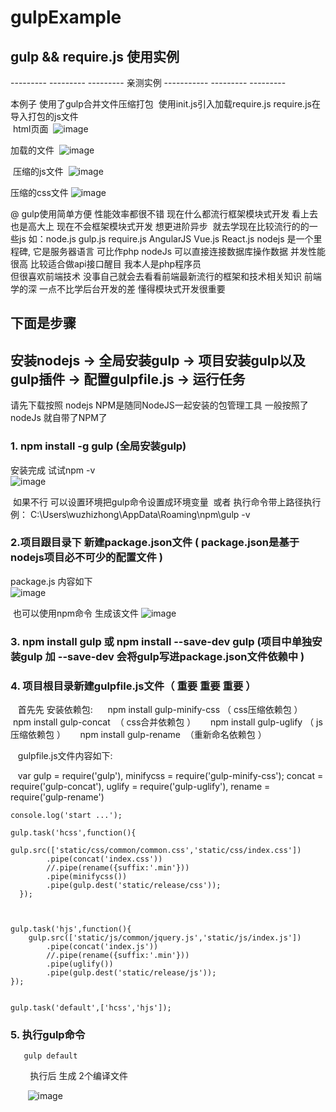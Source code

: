 # gulpExample
## gulp &amp;&amp; require.js 使用实例


---------  --------- --------- 亲测实例 ----------- --------- --------- 
<br/>

本例子 使用了gulp合并文件压缩打包  使用init.js引入加载require.js  require.js在导入打包的js文件
<br/>
  html页面
  ![image](https://github.com/zaizhan1990/gulpExample/blob/master/step/6.png)
 
  加载的文件
  ![image](https://github.com/zaizhan1990/gulpExample/blob/master/step/5.png)
  
  压缩的js文件
  ![image](https://github.com/zaizhan1990/gulpExample/blob/master/step/7.png)
  
  压缩的css文件
  ![image](https://github.com/zaizhan1990/gulpExample/blob/master/step/8.png)


@  gulp使用简单方便  性能效率都很不错  现在什么都流行框架模块式开发 看上去也是高大上  现在不会框架模块式开发 想更进阶异步 
就去学现在比较流行的的一些js 如：node.js gulp.js require.js  AngularJS Vue.js  React.js   nodejs 是一个里程碑,
它是服务器语言 可比作php nodeJs 可以直接连接数据库操作数据 并发性能很高 比较适合做api接口醒目  我本人是php程序员  
但很喜欢前端技术  没事自己就会去看看前端最新流行的框架和技术相关知识  前端学的深 一点不比学后台开发的差 懂得模块式开发很重要

## 下面是步骤

## 安装nodejs -> 全局安装gulp -> 项目安装gulp以及gulp插件 -> 配置gulpfile.js -> 运行任务


请先下载按照 nodejs  NPM是随同NodeJS一起安装的包管理工具 一般按照了nodeJs 就自带了NPM了

### 1.  npm install -g gulp (全局安装gulp)
  安装完成  试试npm -v  
  ![image](https://github.com/zaizhan1990/gulpExample/blob/master/step/1.png)
  
  如果不行 可以设置环境把gulp命令设置成环境变量  或者 执行命令带上路径执行 例： C:\Users\wuzhizhong\AppData\Roaming\npm\gulp -v
  
  
  
### 2.项目跟目录下 新建package.json文件 ( package.json是基于nodejs项目必不可少的配置文件 ) 

  package.js 内容如下  
    ![image](https://github.com/zaizhan1990/gulpExample/blob/master/step/2.png)
  
  也可以使用npm命令 生成该文件
   ![image](https://github.com/zaizhan1990/gulpExample/blob/master/step/3.png)
   
   
 
### 3. npm install gulp 或 npm install --save-dev gulp (项目中单独安装gulp 加 --save-dev 会将gulp写进package.json文件依赖中 )  



### 4. 项目根目录新建gulpfile.js文件（ 重要  重要  重要 ）

    首先先 安装依赖包: 
      npm install gulp-minify-css （ css压缩依赖包 ）
      npm install gulp-concat  （ css合并依赖包 ）
      npm install gulp-uglify  （ js压缩依赖包 ）
      npm install gulp-rename  （重新命名依赖包 ）


    gulpfile.js文件内容如下:
    
    var gulp = require('gulp'),
        minifycss = require('gulp-minify-css');
        concat = require('gulp-concat'),
        uglify = require('gulp-uglify'),
        rename = require('gulp-rename')

    console.log('start ...');

    gulp.task('hcss',function(){
             gulp.src(['static/css/common/common.css','static/css/index.css'])
            .pipe(concat('index.css'))
            //.pipe(rename({suffix:'.min'}))
            .pipe(minifycss())
            .pipe(gulp.dest('static/release/css'));
      });



    gulp.task('hjs',function(){
        gulp.src(['static/js/common/jquery.js','static/js/index.js'])
            .pipe(concat('index.js'))
            //.pipe(rename({suffix:'.min'}))
            .pipe(uglify())
            .pipe(gulp.dest('static/release/js'));
    });


    gulp.task('default',['hcss','hjs']);
    
    
    
    
### 5. 执行gulp命令
       
       gulp default 
        
        执行后 生成 2个编译文件
        
        ![image](https://github.com/zaizhan1990/gulpExample/blob/master/step/4.png)
    
    
    


